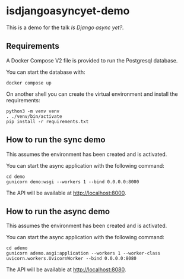 # isdjangoasyncyet-demo

This is a demo for the talk *Is Django async yet?*.

## Requirements

A Docker Compose V2 file is provided to run the Postgresql database.

You can start the database with:

```
docker compose up
```

On another shell you can create the virtual environment and install the requirements:

```
python3 -m venv venv
. ./venv/bin/activate
pip install -r requirements.txt
```

## How to run the sync demo

This assumes the environment has been created and is activated.

You can start the async application with the following command:

```
cd demo
gunicorn demo:wsgi --workers 1 --bind 0.0.0.0:8000
```

The API will be available at [http://localhost:8000](http://localhost:8000).

## How to run the async demo

This assumes the environment has been created and is activated.

You can start the async application with the following command:

```
cd ademo
gunicorn ademo.asgi:application --workers 1 --worker-class uvicorn.workers.UvicornWorker --bind 0.0.0.0:8080
```

The API will be available at [http://localhost:8080](http://localhost:8080).
